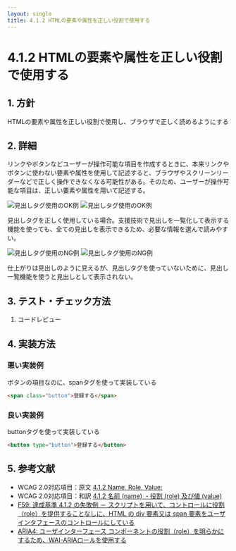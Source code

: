```yaml
---
layout: single
title: 4.1.2 HTMLの要素や属性を正しい役割で使用する
---
```


# 4.1.2 HTMLの要素や属性を正しい役割で使用する

## 1. 方針

HTMLの要素や属性を正しい役割で使用し、ブラウザで正しく読めるようにする

## 2. 詳細

リンクやボタンなどユーザーが操作可能な項目を作成するときに、本来リンクやボタンに使わない要素や属性を使用して記述すると、ブラウザやスクリーンリーダーなどで正しく操作できなくなる可能性がある。そのため、ユーザーが操作可能な項目は、正しい要素や属性を用いて記述する。

![見出しタグ使用のOK例](/a11y-guidelines/img/4/1/2/4.1.2_ok_1.svg)
![見出しタグ使用のOK例](/a11y-guidelines/img/4/1/2/4.1.2_ok_2.svg)

見出しタグを正しく使用している場合。支援技術で見出しを一覧化して表示する機能を使っても、全ての見出しを表示できるため、必要な情報を選んで読みやすい。

![見出しタグ使用のNG例](/a11y-guidelines/img/4/1/2/4.1.2_ng_1.svg)
![見出しタグ使用のNG例](/a11y-guidelines/img/4/1/2/4.1.2_ng_2.svg)

仕上がりは見出しのように見えるが、見出しタグを使っていないために、見出し一覧機能を使うと見出しとして表示されない。

## 3. テスト・チェック方法

1. コードレビュー

## 4. 実装方法

### 悪い実装例

ボタンの項目なのに、spanタグを使って実装している

```html
<span class="button">登録する</span>
```

### 良い実装例

buttonタグを使って実装している

```html
<button type="button">登録する</button>
```

## 5. 参考文献

- WCAG 2.0対応項目：原文 [4.1.2 Name, Role, Value:](https://www.w3.org/TR/2008/REC-WCAG20-20081211/#ensure-compat-rsv)
- WCAG 2.0対応項目：和訳 [4.1.2 名前 (name) ・役割 (role) 及び値 (value)](https://waic.jp/docs/WCAG20/Overview.html#ensure-compat-rsv)
- [F59: 達成基準 4.1.2 の失敗例 － スクリプトを用いて、コントロールに役割（role）を提供することなしに、HTML の div 要素又は span 要素をユーザインタフェースのコントロールにしている](https://waic.jp/docs/WCAG-TECHS/F59.html)
- [ARIA4: ユーザインターフェース コンポーネントの役割（role）を明らかにするため、WAI-ARIAロールを使用する](https://waic.jp/docs/WCAG-TECHS/ARIA4.html)
